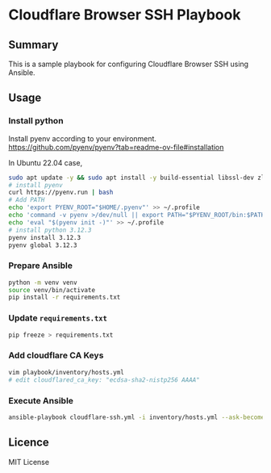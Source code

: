 
# Cloudflare Browser SSH Playbook
## Summary

This is a sample playbook for configuring Cloudflare Browser SSH using Ansible.

## Usage
### Install python
Install pyenv according to your environment.  
https://github.com/pyenv/pyenv?tab=readme-ov-file#installation

In Ubuntu 22.04 case,
```bash
sudo apt update -y && sudo apt install -y build-essential libssl-dev zlib1g-dev libbz2-dev libreadline-dev libsqlite3-dev curl libncursesw5-dev xz-utils tk-dev libxml2-dev libxmlsec1-dev libffi-dev liblzma-dev
# install pyenv
curl https://pyenv.run | bash
# Add PATH
echo 'export PYENV_ROOT="$HOME/.pyenv"' >> ~/.profile
echo 'command -v pyenv >/dev/null || export PATH="$PYENV_ROOT/bin:$PATH"' >> ~/.profile
echo 'eval "$(pyenv init -)"' >> ~/.profile
# install python 3.12.3
pyenv install 3.12.3
pyenv global 3.12.3
```
### Prepare Ansible
```bash
python -m venv venv
source venv/bin/activate
pip install -r requirements.txt
```

### Update  `requirements.txt`  
```bash
pip freeze > requirements.txt
```
### Add cloudflare CA Keys
```bash
vim playbook/inventory/hosts.yml
# edit cloudflared_ca_key: "ecdsa-sha2-nistp256 AAAA"
```

### Execute Ansible

  ```bash
ansible-playbook cloudflare-ssh.yml -i inventory/hosts.yml --ask-become-pass --extra-vars "cloudflared_token=your_access_token"
```

## Licence

MIT License
